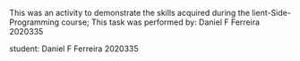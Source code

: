This was an activity to demonstrate the skills acquired during the lient-Side-Programming course;
This task was performed by: Daniel F Ferreira 2020335


student: Daniel F Ferreira 2020335
